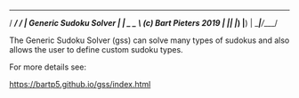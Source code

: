   ____ ____ ____
 / ___/ ___/ ___|  Generic Sudoku Solver
| |  _\___ \___ \  (c) Bart Pieters 2019
| |_| |___) |__) |
 \____|____/____/

The Generic Sudoku Solver (gss) can solve many types of sudokus and 
also allows the user to define custom sudoku types.

For more details see:

https://bartp5.github.io/gss/index.html
